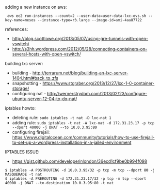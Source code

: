 adding a new instance on aws:

```
 aws ec2 run-instances --count=2 --user-data=user-data-lxc-ovs.sh --key-name=mesos --instance-type=r3.large --image-id=ami-4aa87722
```

references:

- http://blog.scottlowe.org/2013/05/07/using-gre-tunnels-with-open-vswitch/
- http://s3hh.wordpress.com/2012/05/28/connecting-containers-on-several-hosts-with-open-vswitch/


building lxc server:

- building - http://terrarum.net/blog/building-an-lxc-server-1404.html#back_to_zfs
- snapshotting - https://www.stgraber.org/2013/12/27/lxc-1-0-container-storage/
- configuring nat - http://wernerstrydom.com/2013/02/23/configure-ubuntu-server-12-04-to-do-nat/


iptables howto:

- deleting rule: `sudo iptables -t nat -D lxc-nat 1`
- adding rule: `sudo iptables -t nat -A lxc-nat -d 172.31.23.17 -p tcp --dport 40000 -j DNAT --to 10.0.3.95:80`
- configuring firejail: https://www.digitalocean.com/community/tutorials/how-to-use-firejail-to-set-up-a-wordpress-installation-in-a-jailed-environment

IPTABLES ISSUE:

- https://gist.github.com/developerinlondon/36ecd1cf9be0b994f098

```console
$ iptables -A POSTROUTING -d 10.0.3.95/32 -p tcp -m tcp --dport 80 -j MASQUERADE -t nat
$ iptables -A PREROUTING -d 172.31.23.17/32 -p tcp -m tcp --dport 40000 -j DNAT --to-destination 10.0.3.95:80 -t nat
```
